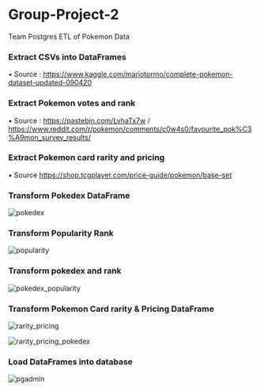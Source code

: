 # Group-Project-2
Team Postgres ETL of Pokemon Data


### Extract CSVs into DataFrames
•	Source : https://www.kaggle.com/mariotormo/complete-pokemon-dataset-updated-090420

### Extract Pokemon votes and rank
•	Source : https://pastebin.com/LvhaTx7w / https://www.reddit.com/r/pokemon/comments/c0w4s0/favourite_pok%C3%A9mon_survey_results/

### Extract Pokemon card rarity and pricing
•	Source https://shop.tcgplayer.com/price-guide/pokemon/base-set




### Transform Pokedex DataFrame

![pokedex](https://user-images.githubusercontent.com/69124282/98305949-ca04dc80-1f90-11eb-8887-6d8270ef2e82.jpg)

### Transform Popularity Rank

![popularity](https://user-images.githubusercontent.com/69124282/98305938-c709ec00-1f90-11eb-85cf-5fdcbf55dc5a.jpg)

### Transform pokedex and rank

![pokedex_popularity](https://user-images.githubusercontent.com/69124282/98305939-c709ec00-1f90-11eb-89d5-efe6ce435876.jpg)

### Transform Pokemon Card rarity & Pricing DataFrame

![rarity_pricing](https://user-images.githubusercontent.com/69124282/98305940-c709ec00-1f90-11eb-95f4-4d0b0f67071a.jpg)

![rarity_pricing_pokedex](https://user-images.githubusercontent.com/69124282/98305941-c709ec00-1f90-11eb-864b-39c852dba3a7.jpg)




### Load DataFrames into database

![pgadmin](https://user-images.githubusercontent.com/69124282/98305942-c7a28280-1f90-11eb-96d8-2aa964665807.jpg)

